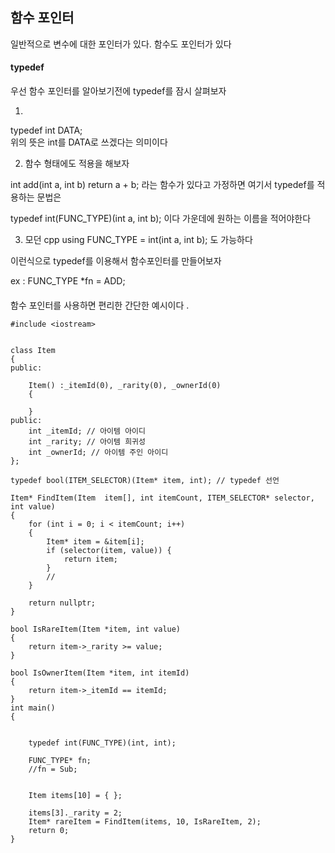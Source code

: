 ## 함수 포인터 

일반적으로 변수에 대한 포인터가 있다.
함수도 포인터가 있다 

#### typedef
우선 함수 포인터를 알아보기전에 typedef를 잠시 살펴보자 

1)
typedef int DATA;  
위의 뜻은 int를 DATA로 쓰겠다는 의미이다


2) 함수 형태에도 적용을 해보자 

int add(int a, int b) return a + b; 
라는 함수가 있다고 가정하면 여기서 typedef를 적용하는 문법은 

typedef int(FUNC_TYPE)(int a, int b); 이다 가운데에 원하는 이름을 적어야한다 


3) 모던 cpp 
using FUNC_TYPE = int(int a, int b); 도 가능하다 

이런식으로 typedef를 이용해서 함수포인터를 만들어보자 

ex : FUNC_TYPE *fn = ADD;

####
함수 포인터를 사용하면 편리한 간단한 예시이다 .
````
#include <iostream>


class Item
{
public:

	Item() :_itemId(0), _rarity(0), _ownerId(0)
	{

	}
public:
	int _itemId; // 아이템 아이디
	int _rarity; // 아이템 희귀성
	int _ownerId; // 아이템 주인 아이디 
};

typedef bool(ITEM_SELECTOR)(Item* item, int); // typedef 선언 

Item* FindItem(Item  item[], int itemCount, ITEM_SELECTOR* selector, int value)
{
	for (int i = 0; i < itemCount; i++)
	{
		Item* item = &item[i];
		if (selector(item, value)) {
			return item;
		}
		//
	}

	return nullptr;
}

bool IsRareItem(Item *item, int value)
{
	return item->_rarity >= value;
}

bool IsOwnerItem(Item *item, int itemId)
{
	return item->_itemId == itemId;
}
int main()
{


	typedef int(FUNC_TYPE)(int, int);

	FUNC_TYPE* fn;
	//fn = Sub;


	Item items[10] = { };

	items[3]._rarity = 2;
	Item* rareItem = FindItem(items, 10, IsRareItem, 2);
	return 0;
}
````


